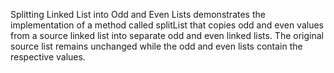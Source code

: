 Splitting Linked List into Odd and Even Lists demonstrates the implementation of a method called splitList that copies odd and even values from a source linked list into separate odd and even linked lists. The original source list remains unchanged while the odd and even lists contain the respective values.
